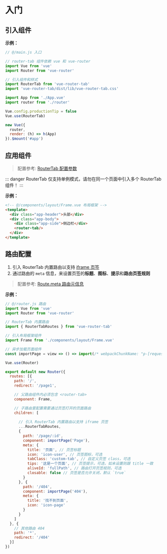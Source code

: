 
# 入门

## 引入组件

**示例：**

``` javascript {8,9,15}
// @/main.js 入口

// router-tab 组件依赖 vue 和 vue-router
import Vue from 'vue'
import Router from 'vue-router'

// 引入组件和样式
import RouterTab from 'vue-router-tab'
import 'vue-router-tab/dist/lib/vue-router-tab.css'

import App from './App.vue'
import router from './router'

Vue.config.productionTip = false
Vue.use(RouterTab)

new Vue({
  router,
  render: (h) => h(App)
}).$mount('#app')

```

## 应用组件

> 配置参考: [RouterTab 配置参数](../../api/README.md#routertab-配置参数)

::: danger
RouterTab 仅支持单例模式，请勿在同一个页面中引入多个 RouterTab 组件！
:::

**示例：**

``` html {6}
<!-- @/components/layout/Frame.vue 布局框架 -->
<template>
  <div class="app-header">头部</div>
  <div class="app-body">
    <div class="app-side">侧边栏</div>
    <router-tab/>
  </div>
</template>
```

## 路由配置

1. 引入 RouterTab 内置路由以支持 [iframe 页签](iframe.md)
2. 通过路由的 `meta` 信息，来设置页签的**标题**、**图标**、**提示**和**路由页签规则**

> 配置参考: [Route.meta 路由元信息](../../api/README.md#route-meta-路由元信息)

**示例：**

``` javascript {6,9,22,25,28,33,34,35,36,37,38}
// @/router.js 路由
import Vue from 'vue'
import Router from 'vue-router'

// RouterTab 内置路由
import { RouterTabRoutes } from 'vue-router-tab'

// 引入布局框架组件
import Frame from './components/layout/Frame.vue'

// 异步加载页面组件
const importPage = view => () => import(/* webpackChunkName: "p-[request]" */ `./views/${view}.vue`)

Vue.use(Router)

export default new Router({
  routes: [{
    path: '/',
    redirect: '/page1',

    // 父路由组件内必须包含 <router-tab>
    component: Frame,

    // 子路由里配置需要通过页签打开的页面路由
    children: [
      
      // 引入 RouterTab 内置路由以支持 iframe 页签
      ...RouterTabRoutes,
      {
        path: '/page/:id',
        component: importPage('Page'),
        meta: {
          title: '页面', // 页签标题
          icon: 'icon-user', // 页签图标，可选
          tabClass: 'custom-tab', // 自定义页签 class，可选
          tips: '这是一个页面', // 页签提示，可选，如未设置则跟 title 一致
          aliveId: 'fullPath', // 路由打开页签规则，可选
          closable: false // 页签是否允许关闭，默认 `true`
        }
      }, {
        path: '/404',
        component: importPage('404'),
        meta: {
          title: '找不到页面',
          icon: 'icon-page'
        }
      }
    ]
  }, {
    // 其他路由 404
    path: '*',
    redirect: '/404'
  }]
})
```
